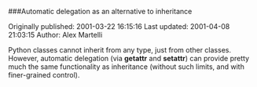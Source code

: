 ###Automatic delegation as an alternative to inheritance

Originally published: 2001-03-22 16:15:16
Last updated: 2001-04-08 21:03:15
Author: Alex Martelli

Python classes cannot inherit from any type, just from other classes. However, automatic delegation (via __getattr__ and __setattr__) can provide pretty much the same functionality as inheritance (without such limits, and with finer-grained control).